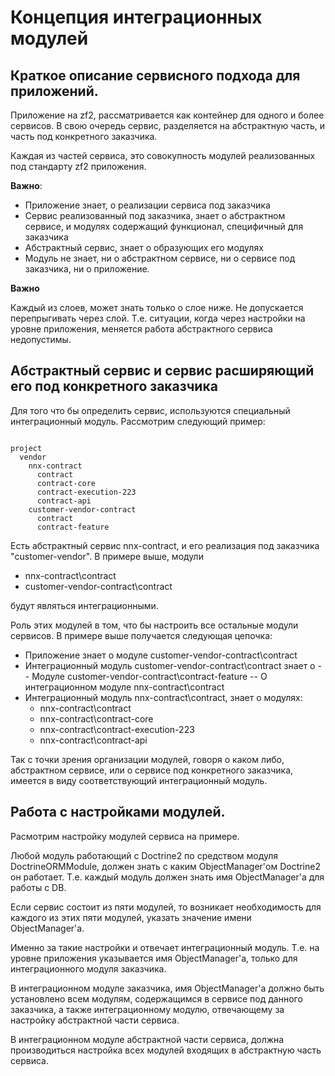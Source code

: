 # Концепция интеграционных модулей

## Краткое описание сервисного подхода для приложений.

Приложение на zf2, рассматривается как контейнер для одного и более сервисов. В свою очередь сервис, разделяется на
абстрактную часть, и часть под конкретного заказчика.

Каждая из частей сервиса, это совокупность модулей реализованных под стандарту zf2 приложения.

**Важно**:

- Приложение знает, о реализации сервиса под заказчика
- Сервис реализованный под заказчика, знает о абстрактном сервисе, и модулях содержащий функционал, специфичный для заказчика
- Абстрактный сервис, знает о образующих его модулях
- Модуль не знает, ни о абстрактном сервисе, ни о сервисе под заказчика, ни о приложение.

**Важно**

Каждый из слоев, может знать только о слое ниже. Не допускается перепрыгивать через слой. Т.е. ситуации, когда
через настройки на уровне приложения, меняется работа абстрактного сервиса недопустимы.

## Абстрактный сервис и сервис расширяющий его под конкретного заказчика

Для того что бы определить сервис, используются специальный интеграционный модуль. Рассмотрим следующий пример:

```text

project
  vendor
    nnx-contract
      contract
      contract-core
      contract-execution-223
      contract-api
    customer-vendor-contract
      contract
      contract-feature
```

Есть абстрактный сервис nnx-contract, и его реализация под заказчика "customer-vendor". В примере выше, модули

- nnx-contract\contract
- customer-vendor-contract\contract

будут являться интеграционными.

Роль этих модулей в том, что бы настроить все остальные модули сервисов.
В примере выше получается следующая цепочка:

- Приложение знает о модуле customer-vendor-contract\contract
- Интеграционный модуль customer-vendor-contract\contract знает о 
    -- Модуле customer-vendor-contract\contract-feature
    -- О интеграционном модуле nnx-contract\contract
- Интеграционный модуль nnx-contract\contract, знает о модулях:
    - nnx-contract\contract
    - nnx-contract\contract-core
    - nnx-contract\contract-execution-223
    - nnx-contract\contract-api

Так с точки зрения организации модулей, говоря о каком либо, абстрактном сервисе, или о сервисе под конкретного заказчика,
имеется в виду соответствующий интеграционный модуль.

## Работа с настройками модулей.

Расмотрим настройку модулей сервиса на примере.

Любой модуль работающий с Doctrine2 по средством модуля DoctrineORMModule, должен знать с каким ObjectManager'ом Doctrine2
он работает. Т.е. каждый модуль должен знать имя ObjectManager'а для работы с DB.

Если сервис состоит из пяти модулей, то возникает необходимость для каждого из этих пяти модулей, указать значение
имени ObjectManager'a.

Именно за такие настройки и отвечает интеграционный модуль. Т.е. на уровне приложения указывается имя ObjectManager'a, только
для интеграционного модуля заказчика.

В интеграционном модуле заказчика, имя ObjectManager'a должно быть установлено всем модулям, содержащимся в сервисе под
данного заказчика, а также интеграционному модулю, отвечающему за настройку абстрактной части сервиса. 

В интеграционном модуле абстрактной части сервиса, должна производиться настройка всех модулей входящих в абстрактную часть сервиса.

